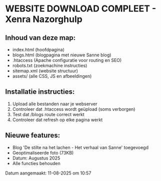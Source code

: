 # WEBSITE DOWNLOAD COMPLEET - Xenra Nazorghulp

## Inhoud van deze map:
- index.html (hoofdpagina)
- blogs.html (blogpagina met nieuwe Sanne blog)
- .htaccess (Apache configuratie voor routing en SEO)
- robots.txt (zoekmachine instructies)
- sitemap.xml (website structuur)
- assets/ (alle CSS, JS en afbeeldingen)

## Installatie instructies:
1. Upload alle bestanden naar je webserver
2. Controleer dat .htaccess wordt geüpload (soms verborgen)
3. Test dat /blogs route correct werkt
4. Controleer dat refresh op elke pagina werkt

## Nieuwe features:
- Blog 'De stilte na het lachen - Het verhaal van Sanne' toegevoegd
- Geoptimaliseerde foto (73KB)
- Datum: Augustus 2025
- Alle functies behouden

Datum aangemaakt: 11-08-2025 om 10:57

